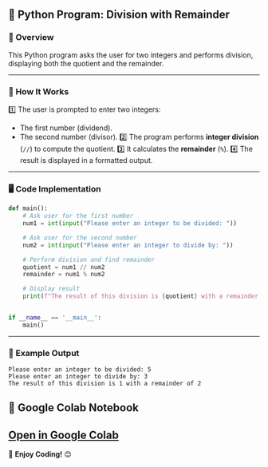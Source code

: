 ## 🔢 Python Program: Division with Remainder

### 📝 Overview
This Python program asks the user for two integers and performs division, displaying both the quotient and the remainder.

---

### 🔧 How It Works
1️⃣ The user is prompted to enter two integers: 
   - The first number (dividend).
   - The second number (divisor).
2️⃣ The program performs **integer division** (`//`) to compute the quotient.
3️⃣ It calculates the **remainder** (`%`).
4️⃣ The result is displayed in a formatted output.

---

### 🖥️ Code Implementation
```python
def main():
    # Ask user for the first number
    num1 = int(input("Please enter an integer to be divided: "))

    # Ask user for the second number
    num2 = int(input("Please enter an integer to divide by: "))

    # Perform division and find remainder
    quotient = num1 // num2
    remainder = num1 % num2

    # Display result
    print(f"The result of this division is {quotient} with a remainder of {remainder}")


if __name__ == '__main__':
    main()
```

---

### 📌 Example Output
```
Please enter an integer to be divided: 5
Please enter an integer to divide by: 3
The result of this division is 1 with a remainder of 2
```
## 🔗 Google Colab Notebook
[Open in Google Colab](https://colab.research.google.com/drive/1Ujth855MzTFJBKp3uiKg4nwL_M3Iz1UY?usp=sharing)
---

🚀 **Enjoy Coding!** 😊
